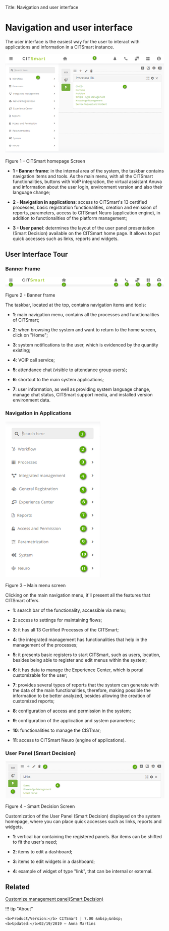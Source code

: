 Title: Navigation and user interface
# Navigation and user interface

The user interface is the easiest way for the user to interact with
applications and information in a CITSmart instance.

![CITSmart homepage Scree](images/navigation-1.png)

Figure 1 – CITSmart homepage Screen

-   **1 - Banner frame**: in the internal area of the system, the taskbar contains navigation items and tools. As the main menu, with all the CITSmart functionalities, buttons with VoIP integration, the virtual assistant Anuva and information about the user login, environment version and also their language change;

-   **2 - Navigation in applications**: access to CITSmart's 13 certified processes,
    basic registration functionalities, creation and emission of reports, parameters,
    access to CITSmart Neuro (application engine), in addition to functionalities 
    of the platform management;

-   **3 - User panel**: determines the layout of the user panel presentation (Smart
    Decision) available on the CITSmart home page. It allows to put
    quick accesses such as links, reports and widgets.

## User Interface Tour
 

### Banner Frame

![banner frame](images/navigation-2.png)

Figure 2 - Banner frame

The taskbar, located at the top, contains navigation items and tools:

-   **1**: main navigation menu, contains all the processes and functionalities of CITSmart;

-   **2**: when browsing the system and want to return to the home screen, click on "Home";

-   **3**: system notifications to the user, which is evidenced by the quantity existing;

-   **4**: VOIP call service;

-   **5**: attendance chat (visible to attendance group users);

-   **6**: shortcut to the main system applications;

-   **7**: user information, as well as providing system language change, manage
    chat status, CITSmart support media, and installed version environment
    data.

### Navigation in Applications

![main menu](images/navigation-3.png)

Figure 3 – Main menu screen

Clicking on the main navigation menu, it'll present all the features that 
CITSmart offers.

-   **1**: search bar of the functionality, accessible via menu;

-   **2**: access to settings for maintaining flows;

-   **3**: it has all 13 Certified Processes of the CITSmart;

-   **4**: the integrated management has functionalities that help in the management
    of the processes;

-   **5**: it presents basic registers to start CITSmart, such as users, location, besides 
    being able to register and edit menus within the system;

-   **6**: it has data to manage the Experience Center, which is portal customizable 
    for the user;

-   **7**: provides several types of reports that the system can generate with the
    data of the main functionalities, therefore, making possible the information
    to be better analyzed, besides allowing the creation of customized reports;

-   **8**: configuration of access and permission in the system;

-   **9**: configuration of the application and system parameters;

-   **10**: functionalities to manage the CISTmar;

-   **11**: access to CITSmart Neuro (engine of applications).

### User Panel (Smart Decision)

![smart decision](images/navigation-4.png)

Figure 4 – Smart Decision Screen

Customization of the User Panel (Smart Decision) displayed on the system
homepage, where you can place quick accesses such as links, reports and widgets.

-   **1**: vertical bar containing the registered panels. Bar items can be shifted to fit the user's need;

-   **2**: items to edit a dashboard;

-   **3**: items to edit widgets in a dashboard;

-   **4**: example of widget of type "link", that can be internal or external.


Related
----------

[Customize management panel(Smart Decision)](/en-us/citsmart-7/additional-features/reports/create/dashboard-customize-management-panel-smart-decision.html)



!!! tip "About"

    <b>Product/Version:</b> CITSmart | 7.00 &nbsp;&nbsp;
    <b>Updated:</b>02/19/2019 – Anna Martins

